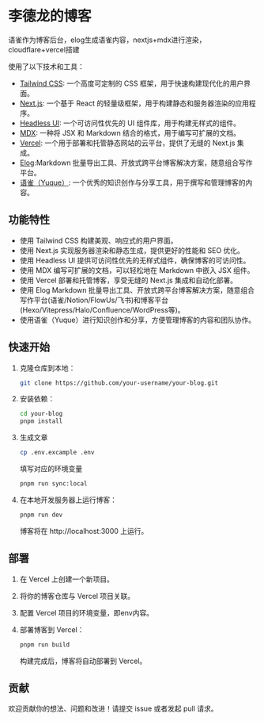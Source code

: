 # 李德龙的博客

语雀作为博客后台，elog生成语雀内容，nextjs+mdx进行渲染，cloudflare+vercel搭建

使用了以下技术和工具：
- [Tailwind CSS](https://tailwindcss.com/): 一个高度可定制的 CSS 框架，用于快速构建现代化的用户界面。
- [Next.js](https://nextjs.org/): 一个基于 React 的轻量级框架，用于构建静态和服务器渲染的应用程序。
- [Headless UI](https://headlessui.dev/): 一个可访问性优先的 UI 组件库，用于构建无样式的组件。
- [MDX](https://mdxjs.com/): 一种将 JSX 和 Markdown 结合的格式，用于编写可扩展的文档。
- [Vercel](https://vercel.com/): 一个用于部署和托管静态网站的云平台，提供了无缝的 Next.js 集成。
- [Elog](https://github.com/LetTTGACO/elog):Markdown 批量导出工具、开放式跨平台博客解决方案，随意组合写作平台。
- [语雀（Yuque）](https://www.yuque.com/): 一个优秀的知识创作与分享工具，用于撰写和管理博客的内容。

## 功能特性

- 使用 Tailwind CSS 构建美观、响应式的用户界面。
- 使用 Next.js 实现服务器渲染和静态生成，提供更好的性能和 SEO 优化。
- 使用 Headless UI 提供可访问性优先的无样式组件，确保博客的可访问性。
- 使用 MDX 编写可扩展的文档，可以轻松地在 Markdown 中嵌入 JSX 组件。
- 使用 Vercel 部署和托管博客，享受无缝的 Next.js 集成和自动化部署。
- 使用 Elog Markdown 批量导出工具、开放式跨平台博客解决方案，随意组合写作平台(语雀/Notion/FlowUs/飞书)和博客平台(Hexo/Vitepress/Halo/Confluence/WordPress等)。
- 使用语雀（Yuque）进行知识创作和分享，方便管理博客的内容和团队协作。

## 快速开始

1. 克隆仓库到本地：

   ```bash
   git clone https://github.com/your-username/your-blog.git
   ```

2. 安装依赖：

   ```bash
   cd your-blog
   pnpm install
   ```
3. 生成文章
   
   ```bash
   cp .env.excample .env
   ```
   填写对应的环境变量
   ```bash
   pnpm run sync:local
   ```
4. 在本地开发服务器上运行博客：

   ```bash
   pnpm run dev
   ```

   博客将在 http://localhost:3000 上运行。

## 部署

1. 在 Vercel 上创建一个新项目。

2. 将你的博客仓库与 Vercel 项目关联。

3. 配置 Vercel 项目的环境变量，即env内容。

4. 部署博客到 Vercel：

   ```bash
   pnpm run build
   ```

   构建完成后，博客将自动部署到 Vercel。

## 贡献

欢迎贡献你的想法、问题和改进！请提交 issue 或者发起 pull 请求。
